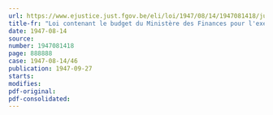 ```yaml
---
url: https://www.ejustice.just.fgov.be/eli/loi/1947/08/14/1947081418/justel
title-fr: "Loi contenant le budget du Ministère des Finances pour l'exercice 1947"
date: 1947-08-14
source:
number: 1947081418
page: 888888
case: 1947-08-14/46
publication: 1947-09-27
starts:
modifies:
pdf-original:
pdf-consolidated:
---
```


